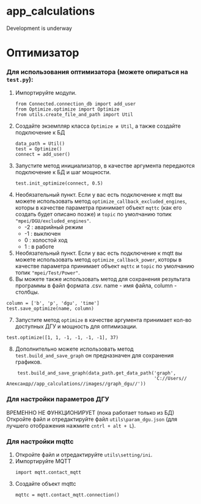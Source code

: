 # app_calculations
Development is underway

# Оптимизатор

### Для использования оптимизатора (можете опираться на `test.py`):
1. Импортируйте модули.
   ```
   from Connected.connection_db import add_user
   from Optimize.optimize import Optimize
   from utils.create_file_and_path import Util
   ```
2. Создайте экземпляр класса `Optimize и Util`, а также создайте подключение к БД
   ```
   data_path = Util()
   test = Optimize()
   connect = add_user()
   ```
3. Запустите метод инициализатор, в качестве аргумента передаются подключение к БД и шаг мощности.
   ```
   test.init_optimize(connect, 0.5)
   ```
4. Необязательный пункт. Если у вас есть подключение к mqtt вы можете использовать метод `optimize_callback_excluded_engines`, которы в качестве параметра принимает объект `mqttc` (как его создать будет описано позже) и `topic` по умолчанию топик `"mpei/DGU/excluded_engines"`.
    + -2 : аварийный режим
    * -1 : выключен
    * 0 : холостой ход
    * 1 : в работе
5. Необязательный пункт. Если у вас есть подключение к mqtt вы можете использовать метод `optimize_callback_power`, которы в качестве параметра принимает объект `mqttc` и `topic` по умолчанию топик `"mpei/Test/Power"`.
6. Вы можете также использовать метод для сохранения результата программы в файл формата .csv. name - имя файла, column - столбцы.
```
column = ['b', 'p', 'dgu', 'time']
test.save_optimize(name, column)
```
7. Запустите метод `optimize` в качестве аргумента принимает кол-во доступных ДГУ и мощность для оптимизации.
```
test.optimize([1, 1, -1, -1, -1, -1], 37)
```
8. Дополнительно можете использовать метод `test.build_and_save_graph` он предназначен для сохранения графиков.
```commandline
    test.build_and_save_graph(data_path.get_data_path('graph',
                                                      'C://Users//Александр//app_calculations//images//graph_dgu//'))
```
### Для настройки параметров ДГУ
ВРЕМЕННО НЕ ФУНКЦИОНИРУЕТ (пока работает только из БД)
Откройте файл и отредактируйте файл `utils\param_dgu.json` (для лучшего отображения нажмите `cntrl + alt + L`).

### Для настройки mqttc
1. Откройте файл и отредактируйте `utils\setting/ini`.
2. Импортируйте MQTT
   ```
   import mqtt.contact_mqtt
   ```
3. Создайте объект mqttc
   ```
   mqttc = mqtt.contact_mqtt.connection()
   ```
